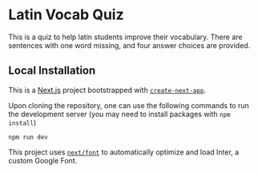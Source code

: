 # Latin Vocab Quiz

This is a quiz to help latin students improve their vocabulary. There are sentences with one word missing, and four answer choices are provided.

## Local Installation

This is a [Next.js](https://nextjs.org/) project bootstrapped with [`create-next-app`](https://github.com/vercel/next.js/tree/canary/packages/create-next-app).

Upon cloning the repository, one can use the following commands to run the development server (you may need to install packages with `npm install`)

```
npm run dev
```

This project uses [`next/font`](https://nextjs.org/docs/basic-features/font-optimization) to automatically optimize and load Inter, a custom Google Font.

